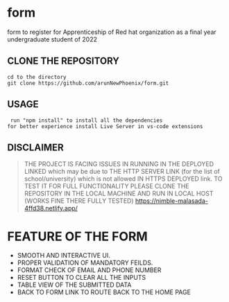 # form
form to register for Apprenticeship of Red hat organization as a final year undergraduate student of 2022
## CLONE THE REPOSITORY
``````````````````````````````````````````````````````````````
cd to the directory 
git clone https://github.com/arunNewPhoenix/form.git 
```````````````````````````````````````````````````````````````

## USAGE
````````````````````````````````````````````````````````````````
 run "npm install" to install all the dependencies
for better experience install Live Server in vs-code extensions

`````````````````````````````````````````````````````````````````

## DISCLAIMER
>THE PROJECT IS FACING ISSUES IN RUNNING IN THE DEPLOYED LINKED which may be due to THE HTTP SERVER LINK (for the list of school/university) which is not allowed IN HTTPS 
DEPLOYED link.
TO TEST IT FOR FULL FUNCTIONALITY PLEASE CLONE THE REPOSITORY IN THE LOCAL MACHINE AND RUN IN LOCAL HOST (WORKS FINE THERE FULLY TESTED)
https://nimble-malasada-4ffd38.netlify.app/


# FEATURE OF THE FORM 
- SMOOTH AND INTERACTIVE UI.
- PROPER VALIDATION OF MANDATORY FEILDS.
- FORMAT CHECK OF EMAIL AND PHONE NUMBER
- RESET BUTTON TO CLEAR ALL THE INPUTS
- TABLE VIEW OF THE SUBMITTED DATA
- BACK TO FORM LINK TO ROUTE BACK TO THE HOME PAGE





